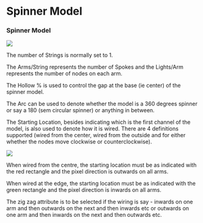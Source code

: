 # Spinner Model

### **Spinner Model**

![](https://lh5.googleusercontent.com/5ScdxYTXDvZDbQaaBW-BqMIe1egmH_B9f17btStDWi7snafRgDCZR4gVJJj4ZziQwofGP9s45ZxImOycadzOV_me6lXoYFEHgcJpU9qEYaQpdHRNygCnSrVW22Q4L-W4aGTglO5n)

The number of Strings is normally set to 1.

The Arms/String represents the number of Spokes and the Lights/Arm represents the number of nodes on each arm.

The Hollow % is used to control the gap at the base \(ie center\) of the spinner model.

The Arc can be used to denote whether the model is a 360 degrees spinner or say a 180 \(sem circular spinner\) or anything in between.

The Starting Location, besides indicating which is the first channel of the model, is also used to denote how it is wired. There are 4 definitions supported \(wired from the center, wired from the outside and for either whether the nodes move clockwise or counterclockwise\).

![](https://lh3.googleusercontent.com/qV_lUi3Yzb2Yr2Rny2jDn5BwIBbNwULs8CQYtb87PtjXO-FpnSRQIPQ6Mq_GDeweCfvs5JsiZ_MmeaU0jt9_3NaXDFH44PXQTVFt8xbfObLWoxWHnReJ1eSygYvAO-lovCBA-d9T)

When wired from the centre, the starting location must be as indicated with the red rectangle and the pixel direction is outwards on all arms.

When wired at the edge, the starting location must be as indicated with the green rectangle and the pixel direction is inwards on all arms.

The zig zag attribute is to be selected if the wiring is say - inwards on one arm and then outwards on the next and then inwards etc or outwards on one arm and then inwards  on the next and then outwards etc.

